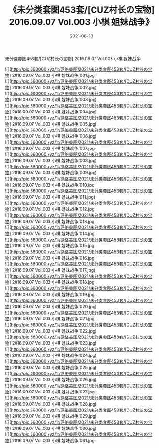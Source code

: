 ﻿---
layout: post
title:  《未分类套图453套/[CUZ村长の宝物] 2016.09.07 Vol.003 小棋 姐妹战争》
date:   2021-06-10
img: http://pic.660000.xyz/1:/网络美图/2021/未分类套图453套/[CUZ村长の宝物] 2016.09.07 Vol.003 小棋 姐妹战争/000.jpg
categories: [美女, 清纯, 唯美]
---

未分类套图453套/[CUZ村长の宝物] 2016.09.07 Vol.003 小棋 姐妹战争

 ![](http://pic.660000.xyz/1:/网络美图/2021/未分类套图453套/[CUZ村长の宝物] 2016.09.07 Vol.003 小棋 姐妹战争/001.jpg) <br>![](http://pic.660000.xyz/1:/网络美图/2021/未分类套图453套/[CUZ村长の宝物] 2016.09.07 Vol.003 小棋 姐妹战争/002.jpg) <br>![](http://pic.660000.xyz/1:/网络美图/2021/未分类套图453套/[CUZ村长の宝物] 2016.09.07 Vol.003 小棋 姐妹战争/003.jpg) <br>![](http://pic.660000.xyz/1:/网络美图/2021/未分类套图453套/[CUZ村长の宝物] 2016.09.07 Vol.003 小棋 姐妹战争/004.jpg) <br>![](http://pic.660000.xyz/1:/网络美图/2021/未分类套图453套/[CUZ村长の宝物] 2016.09.07 Vol.003 小棋 姐妹战争/005.jpg) <br>![](http://pic.660000.xyz/1:/网络美图/2021/未分类套图453套/[CUZ村长の宝物] 2016.09.07 Vol.003 小棋 姐妹战争/006.jpg) <br>![](http://pic.660000.xyz/1:/网络美图/2021/未分类套图453套/[CUZ村长の宝物] 2016.09.07 Vol.003 小棋 姐妹战争/007.jpg) <br>![](http://pic.660000.xyz/1:/网络美图/2021/未分类套图453套/[CUZ村长の宝物] 2016.09.07 Vol.003 小棋 姐妹战争/008.jpg) <br>![](http://pic.660000.xyz/1:/网络美图/2021/未分类套图453套/[CUZ村长の宝物] 2016.09.07 Vol.003 小棋 姐妹战争/009.jpg) <br>![](http://pic.660000.xyz/1:/网络美图/2021/未分类套图453套/[CUZ村长の宝物] 2016.09.07 Vol.003 小棋 姐妹战争/010.jpg) <br>![](http://pic.660000.xyz/1:/网络美图/2021/未分类套图453套/[CUZ村长の宝物] 2016.09.07 Vol.003 小棋 姐妹战争/011.jpg) <br>![](http://pic.660000.xyz/1:/网络美图/2021/未分类套图453套/[CUZ村长の宝物] 2016.09.07 Vol.003 小棋 姐妹战争/012.jpg) <br>![](http://pic.660000.xyz/1:/网络美图/2021/未分类套图453套/[CUZ村长の宝物] 2016.09.07 Vol.003 小棋 姐妹战争/013.jpg) <br>![](http://pic.660000.xyz/1:/网络美图/2021/未分类套图453套/[CUZ村长の宝物] 2016.09.07 Vol.003 小棋 姐妹战争/014.jpg) <br>![](http://pic.660000.xyz/1:/网络美图/2021/未分类套图453套/[CUZ村长の宝物] 2016.09.07 Vol.003 小棋 姐妹战争/015.jpg) <br>![](http://pic.660000.xyz/1:/网络美图/2021/未分类套图453套/[CUZ村长の宝物] 2016.09.07 Vol.003 小棋 姐妹战争/016.jpg) <br>![](http://pic.660000.xyz/1:/网络美图/2021/未分类套图453套/[CUZ村长の宝物] 2016.09.07 Vol.003 小棋 姐妹战争/017.jpg) <br>![](http://pic.660000.xyz/1:/网络美图/2021/未分类套图453套/[CUZ村长の宝物] 2016.09.07 Vol.003 小棋 姐妹战争/018.jpg) <br>![](http://pic.660000.xyz/1:/网络美图/2021/未分类套图453套/[CUZ村长の宝物] 2016.09.07 Vol.003 小棋 姐妹战争/019.jpg) <br>![](http://pic.660000.xyz/1:/网络美图/2021/未分类套图453套/[CUZ村长の宝物] 2016.09.07 Vol.003 小棋 姐妹战争/020.jpg) <br>![](http://pic.660000.xyz/1:/网络美图/2021/未分类套图453套/[CUZ村长の宝物] 2016.09.07 Vol.003 小棋 姐妹战争/021.jpg) <br>![](http://pic.660000.xyz/1:/网络美图/2021/未分类套图453套/[CUZ村长の宝物] 2016.09.07 Vol.003 小棋 姐妹战争/022.jpg) <br>![](http://pic.660000.xyz/1:/网络美图/2021/未分类套图453套/[CUZ村长の宝物] 2016.09.07 Vol.003 小棋 姐妹战争/023.jpg) <br>![](http://pic.660000.xyz/1:/网络美图/2021/未分类套图453套/[CUZ村长の宝物] 2016.09.07 Vol.003 小棋 姐妹战争/024.jpg) <br>![](http://pic.660000.xyz/1:/网络美图/2021/未分类套图453套/[CUZ村长の宝物] 2016.09.07 Vol.003 小棋 姐妹战争/025.jpg) <br>![](http://pic.660000.xyz/1:/网络美图/2021/未分类套图453套/[CUZ村长の宝物] 2016.09.07 Vol.003 小棋 姐妹战争/026.jpg) <br>![](http://pic.660000.xyz/1:/网络美图/2021/未分类套图453套/[CUZ村长の宝物] 2016.09.07 Vol.003 小棋 姐妹战争/027.jpg) <br>![](http://pic.660000.xyz/1:/网络美图/2021/未分类套图453套/[CUZ村长の宝物] 2016.09.07 Vol.003 小棋 姐妹战争/028.jpg) <br>![](http://pic.660000.xyz/1:/网络美图/2021/未分类套图453套/[CUZ村长の宝物] 2016.09.07 Vol.003 小棋 姐妹战争/029.jpg) <br>![](http://pic.660000.xyz/1:/网络美图/2021/未分类套图453套/[CUZ村长の宝物] 2016.09.07 Vol.003 小棋 姐妹战争/030.jpg) <br>![](http://pic.660000.xyz/1:/网络美图/2021/未分类套图453套/[CUZ村长の宝物] 2016.09.07 Vol.003 小棋 姐妹战争/031.jpg) <br>